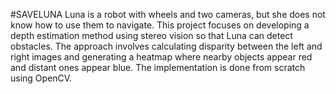 #SAVELUNA
Luna is a robot with wheels and two cameras, but
she does not know how to use them to navigate. This project
focuses on developing a depth estimation method using stereo
vision so that Luna can detect obstacles. The approach involves
calculating disparity between the left and right images and
generating a heatmap where nearby objects appear red and
distant ones appear blue. The implementation is done from
scratch using OpenCV.
